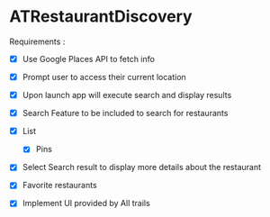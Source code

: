 # ATRestaurantDiscovery

Requirements :

- [x] Use Google Places API to fetch info

- [x] Prompt user to access their current location

- [x] Upon launch app will execute search and display results 

- [x] Search Feature to be included to search for restaurants

- [x] List 
  
  - [x] Pins

- [x] Select Search result to display more details about the restaurant

- [x] Favorite restaurants

- [x] Implement UI provided by All trails
  
  
